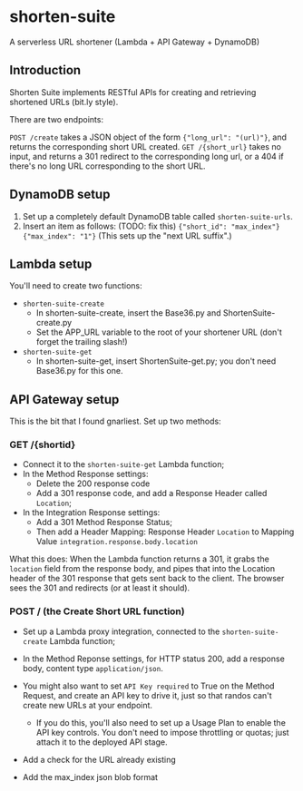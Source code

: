 # shorten-suite
A serverless URL shortener (Lambda + API Gateway + DynamoDB) 

## Introduction

Shorten Suite implements RESTful APIs for creating and retrieving shortened URLs (bit.ly style). 

There are two endpoints: 

`POST /create` takes a JSON object of the form `{"long_url": "(url)"}`, and returns the corresponding short URL created. 
`GET /{short_url}` takes no input, and returns a 301 redirect to the corresponding long url, or a 404 if there's no long URL corresponding to the short URL. 

## DynamoDB setup

1) Set up a completely default DynamoDB table called `shorten-suite-urls`. 
2) Insert an item as follows: (TODO: fix this) 
`{"short_id": "max_index"}
{"max_index": "1"}`
(This sets up the "next URL suffix".)
  
## Lambda setup
You'll need to create two functions: 

* `shorten-suite-create`
  * In shorten-suite-create, insert the Base36.py and ShortenSuite-create.py
  * Set the APP_URL variable to the root of your shortener URL (don't forget the trailing slash!)
* `shorten-suite-get`
  * In shorten-suite-get, insert ShortenSuite-get.py; you don't need Base36.py for this one. 

## API Gateway setup

This is the bit that I found gnarliest. Set up two methods: 

### GET /{shortid} 

* Connect it to the `shorten-suite-get` Lambda function;
* In the Method Response settings:
  * Delete the 200 response code
  * Add a 301 response code, and add a Response Header called `Location`;
* In the Integration Response settings:
  * Add a 301 Method Response Status; 
  * Then add a Header Mapping: Response Header `Location` to Mapping Value `integration.response.body.location`

What this does: When the Lambda function returns a 301, it grabs the `location` field from the response body, and pipes that into the Location header of the 301 response that gets sent back to the client. The browser sees the 301 and redirects (or at least it should). 

### POST / (the Create Short URL function)
 
* Set up a Lambda proxy integration, connected to the `shorten-suite-create` Lambda function;
* In the Method Reponse settings, for HTTP status 200, add a response body, content type `application/json`. 
* You might also want to set `API Key required` to True on the Method Request, and create an API key to drive it, just so that randos can't create new URLs at your endpoint.
  * If you do this, you'll also need to set up a Usage Plan to enable the API key controls. You don't need to impose throttling or quotas; just attach it to the deployed API stage.

* Add a check for the URL already existing
* Add the max_index json blob format
